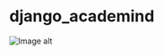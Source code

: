 # django_academind

![Image alt](https://github.com/EvgeniyBudaev/django_academind/blob/readme.png)
